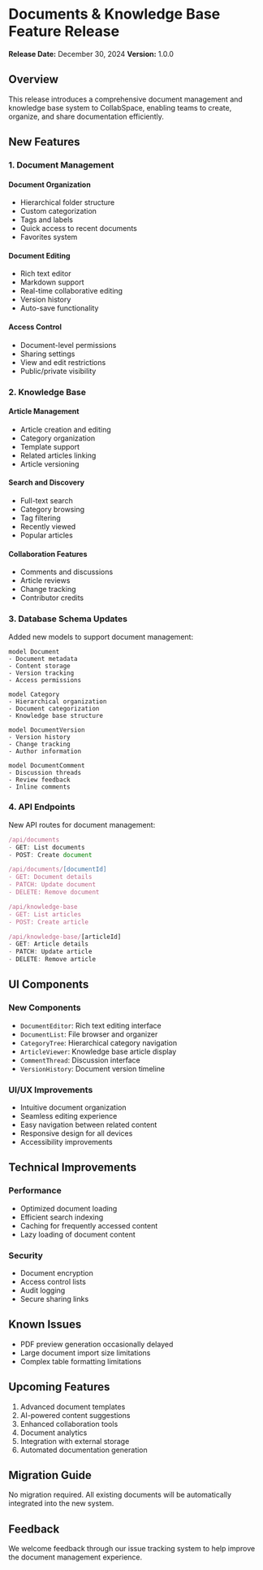 # Documents & Knowledge Base Feature Release

**Release Date:** December 30, 2024
**Version:** 1.0.0

## Overview

This release introduces a comprehensive document management and knowledge base system to CollabSpace, enabling teams to create, organize, and share documentation efficiently.

## New Features

### 1. Document Management

#### Document Organization
- Hierarchical folder structure
- Custom categorization
- Tags and labels
- Quick access to recent documents
- Favorites system

#### Document Editing
- Rich text editor
- Markdown support
- Real-time collaborative editing
- Version history
- Auto-save functionality

#### Access Control
- Document-level permissions
- Sharing settings
- View and edit restrictions
- Public/private visibility

### 2. Knowledge Base

#### Article Management
- Article creation and editing
- Category organization
- Template support
- Related articles linking
- Article versioning

#### Search and Discovery
- Full-text search
- Category browsing
- Tag filtering
- Recently viewed
- Popular articles

#### Collaboration Features
- Comments and discussions
- Article reviews
- Change tracking
- Contributor credits

### 3. Database Schema Updates

Added new models to support document management:

```prisma
model Document
- Document metadata
- Content storage
- Version tracking
- Access permissions

model Category
- Hierarchical organization
- Document categorization
- Knowledge base structure

model DocumentVersion
- Version history
- Change tracking
- Author information

model DocumentComment
- Discussion threads
- Review feedback
- Inline comments
```

### 4. API Endpoints

New API routes for document management:

```typescript
/api/documents
- GET: List documents
- POST: Create document

/api/documents/[documentId]
- GET: Document details
- PATCH: Update document
- DELETE: Remove document

/api/knowledge-base
- GET: List articles
- POST: Create article

/api/knowledge-base/[articleId]
- GET: Article details
- PATCH: Update article
- DELETE: Remove article
```

## UI Components

### New Components
- `DocumentEditor`: Rich text editing interface
- `DocumentList`: File browser and organizer
- `CategoryTree`: Hierarchical category navigation
- `ArticleViewer`: Knowledge base article display
- `CommentThread`: Discussion interface
- `VersionHistory`: Document version timeline

### UI/UX Improvements
- Intuitive document organization
- Seamless editing experience
- Easy navigation between related content
- Responsive design for all devices
- Accessibility improvements

## Technical Improvements

### Performance
- Optimized document loading
- Efficient search indexing
- Caching for frequently accessed content
- Lazy loading of document content

### Security
- Document encryption
- Access control lists
- Audit logging
- Secure sharing links

## Known Issues
- PDF preview generation occasionally delayed
- Large document import size limitations
- Complex table formatting limitations

## Upcoming Features
1. Advanced document templates
2. AI-powered content suggestions
3. Enhanced collaboration tools
4. Document analytics
5. Integration with external storage
6. Automated documentation generation

## Migration Guide

No migration required. All existing documents will be automatically integrated into the new system.

## Feedback

We welcome feedback through our issue tracking system to help improve the document management experience.
